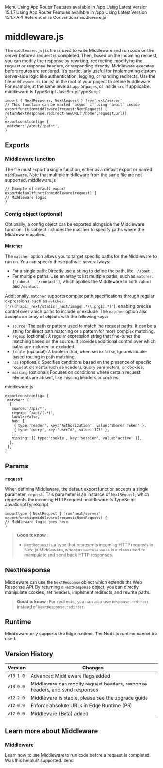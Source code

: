 Menu
Using App Router
Features available in /app
Using Latest Version
15.1.7
Using App Router
Features available in /app
Using Latest Version
15.1.7
API ReferenceFile Conventionsmiddleware.js
# middleware.js
The `middleware.js|ts` file is used to write Middleware and run code on the server before a request is completed. Then, based on the incoming request, you can modify the response by rewriting, redirecting, modifying the request or response headers, or responding directly.
Middleware executes before routes are rendered. It's particularly useful for implementing custom server-side logic like authentication, logging, or handling redirects.
Use the file `middleware.ts` (or .js) in the root of your project to define Middleware. For example, at the same level as `app` or `pages`, or inside `src` if applicable.
middleware.ts
TypeScript
JavaScriptTypeScript
```
import { NextResponse, NextRequest } from'next/server'
// This function can be marked `async` if using `await` inside
exportfunctionmiddleware(request:NextRequest) {
returnNextResponse.redirect(newURL('/home',request.url))
}
exportconstconfig= {
 matcher:'/about/:path*',
}
```

## Exports
### Middleware function
The file must export a single function, either as a default export or named `middleware`. Note that multiple middleware from the same file are not supported.
middleware.js
```
// Example of default export
exportdefaultfunctionmiddleware(request) {
// Middleware logic
}
```

### Config object (optional)
Optionally, a config object can be exported alongside the Middleware function. This object includes the matcher to specify paths where the Middleware applies.
#### Matcher
The `matcher` option allows you to target specific paths for the Middleware to run on. You can specify these paths in several ways:
  * For a single path: Directly use a string to define the path, like `'/about'`.
  * For multiple paths: Use an array to list multiple paths, such as `matcher: ['/about', '/contact']`, which applies the Middleware to both `/about` and `/contact`.


Additionally, `matcher` supports complex path specifications through regular expressions, such as `matcher: ['/((?!api|_next/static|_next/image|.*\\.png$).*)']`, enabling precise control over which paths to include or exclude.
The `matcher` option also accepts an array of objects with the following keys:
  * `source`: The path or pattern used to match the request paths. It can be a string for direct path matching or a pattern for more complex matching.
  * `regexp` (optional): A regular expression string that fine-tunes the matching based on the source. It provides additional control over which paths are included or excluded.
  * `locale` (optional): A boolean that, when set to `false`, ignores locale-based routing in path matching.
  * `has` (optional): Specifies conditions based on the presence of specific request elements such as headers, query parameters, or cookies.
  * `missing` (optional): Focuses on conditions where certain request elements are absent, like missing headers or cookies.


middleware.js
```
exportconstconfig= {
 matcher: [
  {
   source:'/api/*',
   regexp:'^/api/(.*)',
   locale:false,
   has: [
    { type:'header', key:'Authorization', value:'Bearer Token' },
    { type:'query', key:'userId', value:'123' },
   ],
   missing: [{ type:'cookie', key:'session', value:'active' }],
  },
 ],
}
```

## Params
### `request`
When defining Middleware, the default export function accepts a single parameter, `request`. This parameter is an instance of `NextRequest`, which represents the incoming HTTP request.
middleware.ts
TypeScript
JavaScriptTypeScript
```
importtype { NextRequest } from'next/server'
exportfunctionmiddleware(request:NextRequest) {
// Middleware logic goes here
}
```

> **Good to know** :
>   * `NextRequest` is a type that represents incoming HTTP requests in Next.js Middleware, whereas `NextResponse` is a class used to manipulate and send back HTTP responses.
> 

## NextResponse
Middleware can use the `NextResponse` object which extends the Web Response API. By returning a `NextResponse` object, you can directly manipulate cookies, set headers, implement redirects, and rewrite paths.
> **Good to know** : For redirects, you can also use `Response.redirect` instead of `NextResponse.redirect`.
## Runtime
Middleware only supports the Edge runtime. The Node.js runtime cannot be used.
## Version History
Version| Changes  
---|---  
`v13.1.0`| Advanced Middleware flags added  
`v13.0.0`| Middleware can modify request headers, response headers, and send responses  
`v12.2.0`| Middleware is stable, please see the upgrade guide  
`v12.0.9`| Enforce absolute URLs in Edge Runtime (PR)  
`v12.0.0`| Middleware (Beta) added  
## Learn more about Middleware
### Middleware
Learn how to use Middleware to run code before a request is completed.
Was this helpful?
supported.
Send
